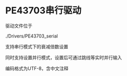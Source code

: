 # PE43703串行驱动

驱动文件位于

./Drivers/PE43703_serial

支持串行模式下的衰减倍数设置

同时支持设置并行模式，设置后可通过跳线等实时并行输入

编码格式为UTF-8，含中文注释

